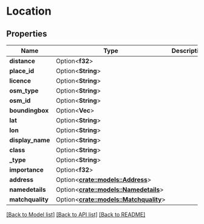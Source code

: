 # Location

## Properties

Name | Type | Description | Notes
------------ | ------------- | ------------- | -------------
**distance** | Option<**f32**> |  | [optional]
**place_id** | Option<**String**> |  | [optional]
**licence** | Option<**String**> |  | [optional]
**osm_type** | Option<**String**> |  | [optional]
**osm_id** | Option<**String**> |  | [optional]
**boundingbox** | Option<**Vec<String>**> |  | [optional]
**lat** | Option<**String**> |  | [optional]
**lon** | Option<**String**> |  | [optional]
**display_name** | Option<**String**> |  | [optional]
**class** | Option<**String**> |  | [optional]
**_type** | Option<**String**> |  | [optional]
**importance** | Option<**f32**> |  | [optional]
**address** | Option<[**crate::models::Address**](address.md)> |  | [optional]
**namedetails** | Option<[**crate::models::Namedetails**](namedetails.md)> |  | [optional]
**matchquality** | Option<[**crate::models::Matchquality**](matchquality.md)> |  | [optional]

[[Back to Model list]](../README.md#documentation-for-models) [[Back to API list]](../README.md#documentation-for-api-endpoints) [[Back to README]](../README.md)


